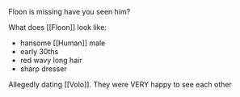 Floon is missing have you seen him?

What does [[Floon]] look like:

- hansome [[Human]] male
- early 30ths
- red wavy long hair
- sharp dresser

Allegedly dating [[Volo]]. They were VERY happy to see each other
